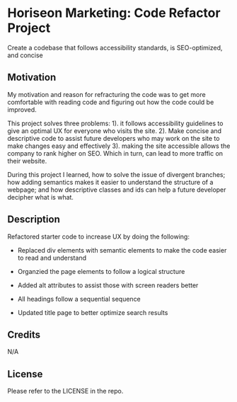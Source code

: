 # Horiseon Marketing: Code Refactor Project

Create a codebase that follows accessibility standards, is SEO-optimized, and concise

## Motivation
My motivation and reason for refracturing the code was to get more comfortable with reading code and figuring out how the code could be improved. 

This project solves three problems: 1). it follows accessibility guidelines to give an optimal UX for everyone who visits the site. 2). Make concise and descriptive code to assist future developers who may work on the site to make changes easy and effectively  3). making the site accessible allows the company to rank higher on SEO. Which in turn, can lead to more traffic on their website. 

During this project I learned, how to solve the issue of divergent branches; how adding semantics makes it easier to understand the structure of a webpage; and how descriptive classes and ids can help a future developer decipher what is what.

## Description

Refactored starter code to increase UX by doing the following:

* Replaced div elements with semantic elements to make the code easier to read and understand

* Organzied the page elements to follow a logical structure

* Added alt attributes to assist those with screen readers better

* All headings follow a sequential sequence 

* Updated title page to better optimize search results

## Credits
N/A

## License

Please refer to the LICENSE in the repo.